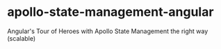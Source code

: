 # apollo-state-management-angular
Angular's Tour of Heroes with Apollo State Management the right way (scalable)
